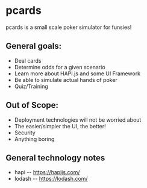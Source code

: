 # pcards


pcards is a small scale poker simulator for funsies! 

## General goals:

  - Deal cards
  - Determine odds for a given scenario
  - Learn more about HAPI.js and some UI Framework
  - Be able to simulate actual hands of poker
  - Quiz/Training

## Out of Scope:
  - Deployment technologies will not be worried about
  - The easier/simpler the UI, the better!
  - Security
  - Anything boring

## General technology notes
- hapi -- https://hapijs.com/
- lodash -- https://lodash.com/